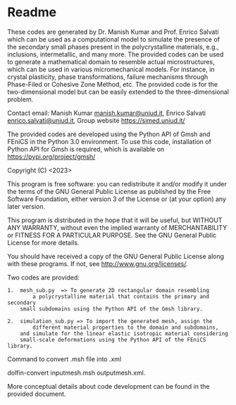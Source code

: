 # Readme
These codes are generated by Dr. Manish Kumar and Prof. Enrico Salvati
which can be used as a computational model to simulate the presence of
the secondary small phases present in the polycrystalline materials, 
e.g., inclusions, intermetallic, and many more. The provided codes can
be used to generate a mathematical domain to resemble actual microstructures,
which can be used in various micromechanical models. For instance, in crystal
plasticity, phase transformations, failure mechanisms through Phase-Filed or
Cohesive Zone Method, etc. The provided code is for the two-dimensional model
but can be easily extended to the three-dimensional problem.

Contact email: Manish Kumar <manish.kumar@uniud.it>, Enrico Salvati
<enrico.salvati@uniud.it>, Group website https://simed.uniud.it/

The provided codes are developed using the Python API of Gmsh and 
FEniCS in the Python 3.0 environment. To use this code, installation
of Python API for Gmsh is required, which is available on
https://pypi.org/project/gmsh/ 

Copyright (C) <2023>  <Manish Kumar>

This program is free software: you can redistribute it and/or modify
it under the terms of the GNU General Public License as published by
the Free Software Foundation, either version 3 of the License or 
(at your option) any later version.

This program is distributed in the hope that it will be useful, 
but WITHOUT ANY WARRANTY, without even the implied warranty of 
MERCHANTABILITY or FITNESS FOR A PARTICULAR PURPOSE. See the 
GNU General Public License for more details.

You should have received a copy of the GNU General Public License 
along with these programs. If not, see <http://www.gnu.org/licenses/>.

Two codes are provided: 
	
	1.	mesh_sub.py  => To generate 2D rectangular domain resembling
         	a polycrystalline material that contains the primary and secondary
		small subdomains using the Python API of the Gmsh library.

	2.	simulation_sub.py => To import the generated mesh, assign the 
	        different material properties to the domain and subdomains, 
		and simulate for the linear elastic isotropic material considering
		small-scale deformations using the Python API of the FEniCS library.

Command to convert .msh file into .xml

dolfin-convert inputmesh.msh outputmesh.xml.


More conceptual details about code development can be found in the provided document.

